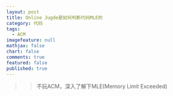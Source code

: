 ```yaml
---
layout: post
title: Online Jugde是如何判断代码MLE的
category: 代码
tags: 
  - ACM
imagefeature: null
mathjax: false
chart: false
comments: true
featured: false
published: true
---
```

>>不玩ACM，深入了解下MLE(Memory Limit Exceeded)

##